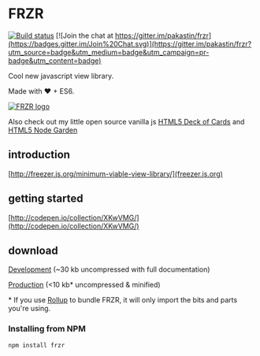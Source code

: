 # FRZR
[![Build status](https://travis-ci.org/pakastin/frzr.svg)](https://travis-ci.org/pakastin/frzr) 
[![Join the chat at https://gitter.im/pakastin/frzr](https://badges.gitter.im/Join%20Chat.svg)](https://gitter.im/pakastin/frzr?utm_source=badge&utm_medium=badge&utm_campaign=pr-badge&utm_content=badge) 

Cool new javascript view library.

Made with ♥ + ES6.

[![FRZR logo](https://frzr.js.org/img/logo.svg)](https://frzr.js.org)

Also check out my little open source vanilla js [HTML5 Deck of Cards](https://deck-of-cards.js.org) and [HTML5 Node Garden](https://nodegarden.js.org)

## introduction
[http://freezer.js.org/minimum-viable-view-library/](freezer.js.org)

## getting started
[http://codepen.io/collection/XKwVMG/](http://codepen.io/collection/XKwVMG/)

## download
[Development](https://frzr.js.org/dist/frzr.js) (~30 kb uncompressed with full documentation)

[Production](https://frzr.js.org/dist/frzr.min.js) (<10 kb* uncompressed & minified)

\* If you use [Rollup](http://rollupjs.org/) to bundle FRZR, it will only import the bits and parts you're using.

### Installing from NPM

```
npm install frzr
```
